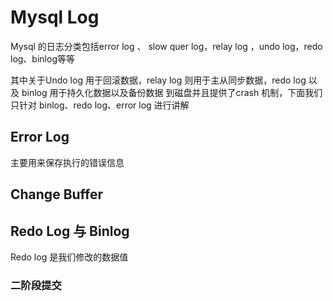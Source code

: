 # Mysql Log

Mysql 的日志分类包括error log 、 slow quer log，relay log ，undo log，redo log、binlog等等

其中关于Undo log 用于回滚数据，relay log 则用于主从同步数据，redo log 以及 binlog 用于持久化数据以及备份数据 到磁盘并且提供了crash 机制，下面我们只针对 binlog、redo log、error log 进行讲解

## Error Log

主要用来保存执行的错误信息





## Change Buffer





## Redo Log 与 Binlog

Redo log 是我们修改的数据值





### 二阶段提交



